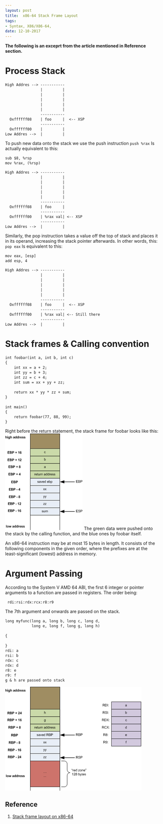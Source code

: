 ```yaml
---
layout: post
title:  x86-64 Stack Frame Layout
tags:
- Syntax, X86/X86-64,
date: 12-10-2017
---
```



__The following is an exceprt from the article mentioned in Reference section.__

# Process Stack
```
High Addres --> -----------
                |         |
                |         |
                |         |
                |         |
                |         |
                -----------
  Oxffffff08    | foo     |  <-- XSP
                -----------
  Oxffffff00    |         |
Low Addres -->  |         |

```

To push new data onto the stack we use the push instruction
``push %rax``
Is actually equivalent to this:
```
sub $8, %rsp
mov %rax, (%rsp)
```

```
High Addres --> -----------
                |         |
                |         |
                |         |
                |         |
                |         |
                -----------
  Oxffffff08    | foo     |
                -----------
  Oxffffff00    | %rax val| <-- XSP
                -----------
Low Addres -->  |         |

```

Similarly, the pop instruction takes a value off the top of stack and places it in its operand, increasing the stack pointer afterwards. In other words, this:
``pop eax``
Is equivalent to this:
```
mov eax, [esp]
add esp, 4
```
```
High Addres --> -----------
                |         |
                |         |
                |         |
                |         |
                |         |
                -----------
  Oxffffff08    | foo     |  <-- XSP
                -----------
  Oxffffff00    | %rax val| <-- Still there
                -----------
Low Addres -->  |         |

```

# Stack frames & Calling convention
```
int foobar(int a, int b, int c)
{
    int xx = a + 2;
    int yy = b + 3;
    int zz = c + 4;
    int sum = xx + yy + zz;

    return xx * yy * zz + sum;
}

int main()
{
    return foobar(77, 88, 99);
}
```
Right before the return statement, the stack frame for foobar looks like this:
![1](_figs/stackframe1.png)
The green data were pushed onto the stack by the calling function, and the blue ones by foobar itself.


An x86-64 instruction may be at most 15 bytes in length. It consists of the following components in the given order, where the prefixes are at the least-significant (lowest) address in memory.

# Argument Passing

 According to the System V AMD 64 ABI, the first 6 integer or pointer arguments to a function are passed in registers. The order being:

```
 rdi:rsi:rdx:rcx:r8:r9
```
 The 7th argument and onwards are passed on the stack.

```
long myfunc(long a, long b, long c, long d,
            long e, long f, long g, long h)

{

}
rdi: a
rsi: b
rdx: c
rdx: d
r8: e
r9: f
g & h are passed onto stack
```
![2](_figs/x64_frame_nonleaf.png)

## Reference
1. [Stack frame layout on x86-64](https://eli.thegreenplace.net/2011/09/06/stack-frame-layout-on-x86-64#id8)
